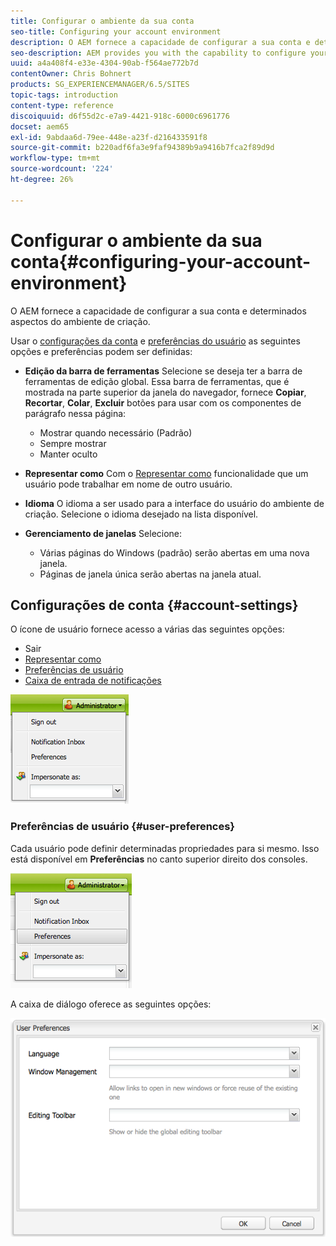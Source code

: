 ```yaml
---
title: Configurar o ambiente da sua conta
seo-title: Configuring your account environment
description: O AEM fornece a capacidade de configurar a sua conta e determinados aspectos do ambiente de criação.
seo-description: AEM provides you with the capability to configure your account and certain aspects of the author environment.
uuid: a4a408f4-e33e-4304-90ab-f564ae772b7d
contentOwner: Chris Bohnert
products: SG_EXPERIENCEMANAGER/6.5/SITES
topic-tags: introduction
content-type: reference
discoiquuid: d6f55d2c-e7a9-4421-918c-6000c6961776
docset: aem65
exl-id: 9abdaa6d-79ee-448e-a23f-d216433591f8
source-git-commit: b220adf6fa3e9faf94389b9a9416b7fca2f89d9d
workflow-type: tm+mt
source-wordcount: '224'
ht-degree: 26%

---
```


# Configurar o ambiente da sua conta{#configuring-your-account-environment}

O AEM fornece a capacidade de configurar a sua conta e determinados aspectos do ambiente de criação.

Usar o [configurações da conta](#account-settings) e [preferências do usuário](#user-preferences) as seguintes opções e preferências podem ser definidas:

* **Edição da barra de ferramentas**
Selecione se deseja ter a barra de ferramentas de edição global. Essa barra de ferramentas, que é mostrada na parte superior da janela do navegador, fornece 
**Copiar**, **Recortar**, **Colar**, **Excluir** botões para usar com os componentes de parágrafo nessa página:

   * Mostrar quando necessário (Padrão)
   * Sempre mostrar
   * Manter oculto

* **Representar como**
Com o [Representar como](/help/sites-administering/security.md#impersonating-another-user) funcionalidade que um usuário pode trabalhar em nome de outro usuário.

* **Idioma**
O idioma a ser usado para a interface do usuário do ambiente de criação. Selecione o idioma desejado na lista disponível.

* **Gerenciamento de janelas**
Selecione:

   * Várias páginas do Windows (padrão) serão abertas em uma nova janela.
   * Páginas de janela única serão abertas na janela atual.

## Configurações de conta {#account-settings}

O ícone de usuário fornece acesso a várias das seguintes opções:

* Sair
* [Representar como](/help/sites-administering/security.md#impersonating-another-user)
* [Preferências de usuário](#user-preferences)
* [Caixa de entrada de notificações](/help/sites-classic-ui-authoring/author-env-inbox.md)

![chlimage_1-122](assets/chlimage_1-122.png)

### Preferências de usuário {#user-preferences}

Cada usuário pode definir determinadas propriedades para si mesmo. Isso está disponível em **Preferências** no canto superior direito dos consoles.

![screen_shot_2012-02-08at105033am](assets/screen_shot_2012-02-08at105033am.png)

A caixa de diálogo oferece as seguintes opções:

![chlimage_1-123](assets/chlimage_1-123.png)

